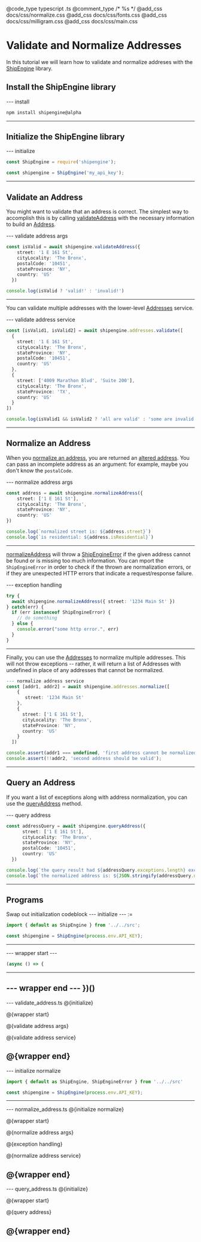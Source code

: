 @code_type typescript .ts
@comment_type /* %s */
@add_css docs/css/normalize.css
@add_css docs/css/fonts.css
@add_css docs/css/milligram.css
@add_css docs/css/main.css

# Validate and Normalize Addresses

In this tutorial we will learn how to validate and normalize addreses with the [ShipEngine](https://www.shipengine.com/) library.

## Install the ShipEngine library

--- install
```bash
npm install shipengine@alpha
```
---

## Initialize the ShipEngine library

--- initialize
```ts
const ShipEngine = require('shipengine');

const shipengine = ShipEngine('my_api_key');
```
---

## Validate an Address

You might want to validate that an address is correct.
The simplest way to accomplish this is by calling [validateAddress](../api/classes/addressesservice.html#validateaddress) with the necessary information to build an [Address](../api/classes/address.html).

--- validate address args
```ts
const isValid = await shipengine.validateAddress({
    street: '1 E 161 St',
    cityLocality: 'The Bronx',
    postalCode: '10451',
    stateProvince: 'NY',
    country: 'US'
  })

console.log(isValid ? 'valid!' : 'invalid!')
```
---

You can validate multiple addresses with the lower-level [Addresses](../api/classes/addressesservice.html) service.

--- validate address service
```ts
const [isValid1, isValid2] = await shipengine.addresses.validate([
  {
    street: '1 E 161 St',
    cityLocality: 'The Bronx',
    stateProvince: 'NY',
    postalCode: '10451',
    country: 'US'
  },
  {
    street: ['4009 Marathon Blvd', 'Suite 200'],
    cityLocality: 'The Bronx',
    stateProvince: 'TX',
    country: 'US'
  }
])

console.log(isValid1 && isValid2 ? 'all are valid' : 'some are invalid')
```
---

## Normalize an Address

When you [normalize an address](../api/classes/addressesservice.html#normalizeaddress), you are returned an [altered address](../api/classes/address.html).
You can pass an incomplete address as an argument: for example, maybe you don't know the `postalCode`.

--- normalize address args
```ts
const address = await shipengine.normalizeAddress({
    street: ['1 E 161 St'],
    cityLocality: 'The Bronx',
    stateProvince: 'NY',
    country: 'US'
})

console.log(`normalized street is: ${address.street}`)
console.log(`is residential: ${address.isResidential}`)
```
---
 [normalizeAddress](../api/classes/addressesservice.html#normalizeaddress) will throw a [ShipEngineError](../api/classes/shipengineerror.html) if the given address cannot be found or is missing too much information. You can  mport the `ShipEngineError` in order to check if the thrown are normalization errors, or if they are unexpected HTTP errors that indicate a request/response failure.

--- exception handling
```ts
try {
  await shipengine.normalizeAddress({ street: '1234 Main St' })
} catch(err) {
  if (err instanceof ShipEngineError) {
    // do something
  } else {
    console.error("some http error.", err)
  }
}
```
---

Finally, you can use the [Addresses](../api/classes/addressesservice.html) to normalize multiple addresses.
This will not throw exceptions -- rather, it will return a list of Addresses with undefined in place of any addresses that cannot be normalized.

```ts
--- normalize address service
const [addr1, addr2] = await shipengine.addresses.normalize([
    {
       street: '1234 Main St'
    },
    {
      street: ['1 E 161 St'],
      cityLocality: 'The Bronx',
      stateProvince: 'NY',
      country: 'US'
    }
  ])

console.assert(addr1 === undefined, 'first address cannot be normalized');
console.assert(!!addr2, 'second address should be valid');
```
---

## Query an Address

If you want a list of exceptions along with address normalization, you can use the [queryAddress](../api/classes/addressesservice.html#queryaddress) method.

--- query address
```ts
const addressQuery = await shipengine.queryAddress({
      street: ['1 E 161 St'],
      cityLocality: 'The Bronx',
      stateProvince: 'NY',
      postalCode: '10451',
      country: 'US'
  })

console.log(`the query result had ${addressQuery.exceptions.length} exceptions.`)
console.log(`the normalized address is: ${JSON.stringify(addressQuery.normalized)}.`)
```
---



## Programs

Swap out initialization codeblock
--- initialize --- :=
```ts
import { default as ShipEngine } from '../../src';

const shipengine = ShipEngine(process.env.API_KEY);
```
---

--- wrapper start  ---
```ts
(async () => {
```
---

--- wrapper end ---
})()
---

--- validate_address.ts
@{initialize}

@{wrapper start}

@{validate address args}

@{validate address service}

@{wrapper end}
---

--- initialize normalize
```ts
import { default as ShipEngine, ShipEngineError } from '../../src'

const shipengine = ShipEngine(process.env.API_KEY);
```
---

--- normalize_address.ts
@{initialize normalize}

@{wrapper start}

@{normalize address args}

@{exception handling}

@{normalize address service}

@{wrapper end}
---

--- query_address.ts
@{initialize}

@{wrapper start}

@{query address}

@{wrapper end}
---
